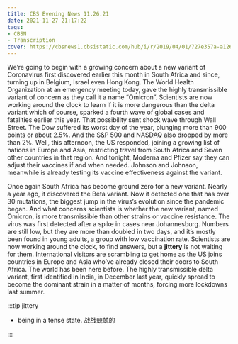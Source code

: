 ```yaml
---
title: CBS Evening News 11.26.21
date: 2021-11-27 21:17:22
tags:
- CBSN
- Transcription
cover: https://cbsnews1.cbsistatic.com/hub/i/r/2019/04/01/727e357a-a126-4138-a2c5-4d3222669d57/thumbnail/640x360/3ff2761028dc5c65cc4f07acd54bcd5c/cbsn2-logo-1920x1080.jpg
---
```

We’re going to begin with a growing concern about a new variant of Coronavirus first discovered earlier this month in South Africa and since, turning up in Belgium, Israel even Hong Kong. The World Health Organization at an emergency meeting today, gave the highly transmissible variant of concern as they call it a name “Omicron”. Scientists are now working around the clock to learn if it is more dangerous than the delta variant which of course, sparked a fourth wave of global cases and fatalities earlier this year. That possibility sent shock wave through Wall Street. The Dow suffered its worst day of the year, plunging more than 900 points or about 2.5%. And the S&P 500 and NASDAQ also dropped by more than 2%. Well, this afternoon, the US responded, joining a growing list of nations in Europe and Asia, restricting travel from South Africa and Seven other countries in that region. And tonight, Moderna and Pfizer say they can adjust their vaccines if and when needed. Johnson and Johnson, meanwhile is already testing its vaccine effectiveness against the variant. 

Once again South Africa has become ground zero for a new variant. Nearly a year ago, it discovered the Beta variant. Now it detected one that has over 30 mutations, the biggest jump in the virus’s evolution since the pandemic began. And what concerns scientists is whether the new variant, named Omicron, is more transmissible than other strains or vaccine resistance. The virus was first detected after a spike in cases near Johannesburg. Numbers are still low, but they are more than doubled in two days, and it’s mostly been found in young adults, a group with low vaccination rate. Scientists are now working around the clock, to find answers, but a **jittery** is not waiting for them. International visitors are scrambling to get home as the US joins countries in Europe and Asia who’ve already closed their doors to South Africa. The world has been here before. The highly transmissible delta variant, first identified in India, in December last year, quickly spread to become the dominant strain in a matter of months, forcing more lockdowns last summer. 

:::tip jittery

- being in a tense state. 战战兢兢的

:::